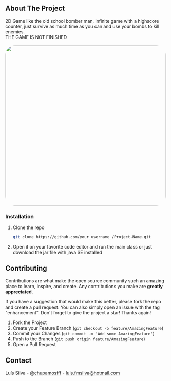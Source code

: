 <!-- ABOUT THE PROJECT -->
## About The Project

2D Game like the old school bomber man, infinite game with a highscore counter, just survive as much time as you can and use your bombs to kill enemies.
<br>
THE GAME IS NOT FINISHED
<br>
<br>
<img src="https://drive.google.com/uc?id=1rt1PT-nWThl0vTsBxQSugwVbHIvEsTd_" style="width: 500px; max-width: 100%; height: auto; border-radius: 30px"/>






### Installation

1. Clone the repo
   ```sh
   git clone https://github.com/your_username_/Project-Name.git
   ```
2. Open it on your favorite code editor and run the main class or just download the jar file with java SE installed



<!-- CONTRIBUTING -->
## Contributing

Contributions are what make the open source community such an amazing place to learn, inspire, and create. Any contributions you make are **greatly appreciated**.

If you have a suggestion that would make this better, please fork the repo and create a pull request. You can also simply open an issue with the tag "enhancement".
Don't forget to give the project a star! Thanks again!

1. Fork the Project
2. Create your Feature Branch (`git checkout -b feature/AmazingFeature`)
3. Commit your Changes (`git commit -m 'Add some AmazingFeature'`)
4. Push to the Branch (`git push origin feature/AmazingFeature`)
5. Open a Pull Request



<!-- CONTACT -->
## Contact

Luís Silva - [@chupamosfff](https://twitter.com/chupamosfff) - luis.fmsilva@hotmail.com



